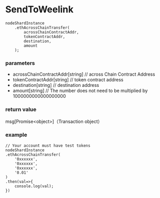 # SendToWeelink

```
nodeShardInstance
    .ethAcrossChainTransfer(
        acrossChainContractAddr,
        tokenContractAddr,
        destination,
        amount
    );
```

### **parameters**

* acrossChainContractAddr\[string]  // across Chain Contract Address
* tokenContractAddr\[string] // token contract address
* destination\[string] // destination address
* amount\[string] // The number does not need to be multiplied by 1000000000000000000

### return value

msg\[Promise\<object>]（Transaction object）

### example

```
// Your account must have test tokens
nodeShardInstance
.ethAcrossChainTransfer(
    '0xxxxxx',
    '0xxxxxx',
    '0xxxxxx',
    '0.01'
)
.then(val=>{
    console.log(val);
})
```

